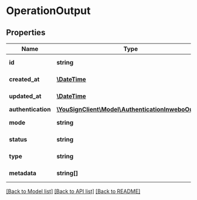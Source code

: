 # OperationOutput

## Properties
Name | Type | Description | Notes
------------ | ------------- | ------------- | -------------
**id** | **string** | Id of operation | [optional] 
**created_at** | [**\DateTime**](\DateTime.md) | Date of creation | [optional] 
**updated_at** | [**\DateTime**](\DateTime.md) | Last date of update | [optional] 
**authentication** | [**\YouSignClient\Model\AuthenticationInweboOutput**](AuthenticationInweboOutput.md) |  | [optional] 
**mode** | **string** | Mode of authentication | [optional] 
**status** | **string** | Status of operation | [optional] 
**type** | **string** | Type of operation | [optional] 
**metadata** | **string[]** | Metadata of the operation | [optional] 

[[Back to Model list]](../README.md#documentation-for-models) [[Back to API list]](../README.md#documentation-for-api-endpoints) [[Back to README]](../README.md)

